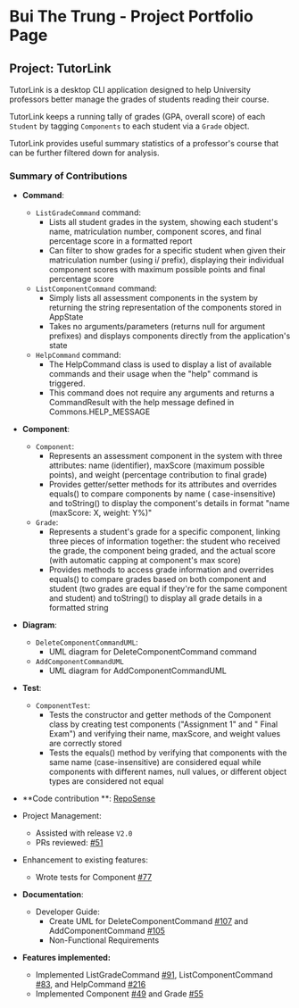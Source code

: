 # Bui The Trung - Project Portfolio Page

## Project: TutorLink

TutorLink is a desktop CLI application designed to help
University professors better manage the grades of students
reading their course.

TutorLink keeps a running tally of grades (GPA, overall score) of each
`Student` by tagging `Components` to each student via a `Grade` object.

TutorLink provides useful summary statistics of a professor's course that
can be further filtered down for analysis.

### Summary of Contributions

- **Command**:
    - `ListGradeCommand` command:
        - Lists all student grades in the system, showing each student's name, matriculation number, component scores,
          and
          final percentage score in a formatted report
        - Can filter to show grades for a specific student when given their matriculation number (using i/ prefix),
          displaying their individual component scores with maximum possible points and final percentage score
    - `ListComponentCommand` command:
        - Simply lists all assessment components in the system by returning the string representation of the components
          stored in AppState
        - Takes no arguments/parameters (returns null for argument prefixes) and displays components directly from the
          application's state
    - `HelpCommand` command:
        - The HelpCommand class is used to display a list of available commands and
          their usage when the "help" command is triggered.
        - This command does not require any arguments and returns a CommandResult with the help message defined in
          Commons.HELP_MESSAGE

- **Component**:
    - `Component`:
        - Represents an assessment component in the system with three attributes: name (identifier), maxScore (maximum
          possible points), and weight (percentage contribution to final grade)
        - Provides getter/setter methods for its attributes and overrides equals() to compare components by name (
          case-insensitive) and toString() to display the component's details in format "name (maxScore: X, weight: Y%)"
    - `Grade`:
        - Represents a student's grade for a specific component, linking three pieces of information together: the
          student who received the grade, the component being graded, and the actual score (with automatic capping at
          component's max score)
        - Provides methods to access grade information and overrides equals() to compare grades based on both component
          and student (two grades are equal if they're for the same component and student) and toString() to display all
          grade details in a formatted string
- **Diagram**:
    - `DeleteComponentCommandUML`:
        - UML diagram for DeleteComponentCommand command
    - `AddComponentCommandUML`
        - UML diagram for AddComponentCommandUML
- **Test**:
    - `ComponentTest`:
        - Tests the constructor and getter methods of the Component class by creating test components ("Assignment 1"
          and "
          Final
          Exam") and verifying their name, maxScore, and weight values are correctly stored
        - Tests the equals() method by verifying that components with the same name (case-insensitive) are considered
          equal
          while components with different names, null values, or different object types are considered not equal

- **Code contribution
  **: [RepoSense](https://nus-cs2113-ay2425s1.github.io/tp-dashboard/?search=TrungBui32&breakdown=true&sort=groupTitle%20dsc&sortWithin=title&since=2024-09-20&timeframe=commit&mergegroup=&groupSelect=groupByRepos&checkedFileTypes=docs~functional-code~test-code~other)
- Project Management:
    - Assisted with release `V2.0`
    - PRs reviewed: [#51](https://github.com/AY2425S1-CS2113-W13-4/tp/pull/51)
- Enhancement to existing features:
    - Wrote tests for Component [#77](https://github.com/AY2425S1-CS2113-W13-4/tp/pull/77)
- **Documentation**:
    - Developer Guide:
        - Create UML for DeleteComponentCommand [#107](https://github.com/AY2425S1-CS2113-W13-4/tp/pull/107) and
          AddComponentCommand [#105](https://github.com/AY2425S1-CS2113-W13-4/tp/pull/105)
        - Non-Functional Requirements
- **Features implemented:**
    - Implemented ListGradeCommand [#91](https://github.com/AY2425S1-CS2113-W13-4/tp/pull/91),
      ListComponentCommand [#83](https://github.com/AY2425S1-CS2113-W13-4/tp/pull/83), and HelpCommand [#216](https://github.com/AY2425S1-CS2113-W13-4/tp/pull/216)
    - Implemented Component [#49](https://github.com/AY2425S1-CS2113-W13-4/tp/pull/49) and
      Grade [#55](https://github.com/AY2425S1-CS2113-W13-4/tp/pull/55)